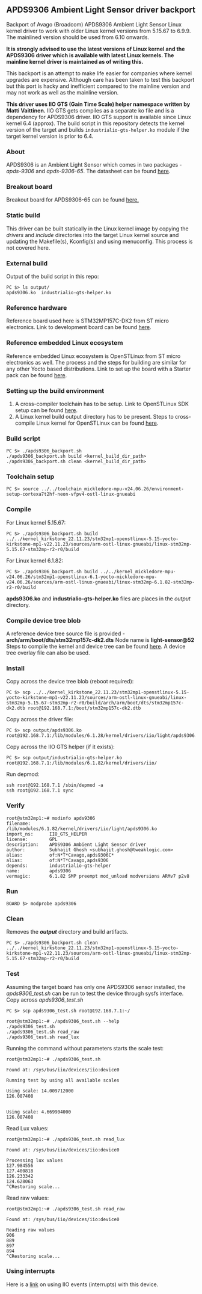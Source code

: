 ## APDS9306 Ambient Light Sensor driver backport

Backport of Avago (Broadcom) APDS9306 Ambient Light Sensor Linux kernel driver to work with older Linux kernel versions from 5.15.67 to 6.9.9. The mainlined version should be used from 6.10 onwards. 

__It is strongly advised to use the latest versions of Linux kernel and the APDS9306 driver which is available with latest Linux kernels. The mainline kernel driver is maintained as of writing this.__

This backport is an attempt to make life easier for companies where kernel upgrades are expensive.
Although care has been taken to test this backport but this port is hacky and inefficient compared to the mainline version and may not work as well as the mainline version.

__This driver uses IIO GTS (Gain Time Scale) helper namespace written by Matti Vaittinen.__ 
IIO GTS gets compiles as a separate ko file and is a dependency for APDS9306 driver.
IIO GTS support is available since Linux kernel 6.4 (approx). The build script in this repository detects the kernel version of the target and builds `industrialio-gts-helper.ko` module if the target kernel version is prior to 6.4.

### About
APDS9306 is an Ambient Light Sensor which comes in two packages - *apds-9306* and *apds-9306-65*.
The datasheet can be found [here](https://docs.broadcom.com/docs/AV02-4755EN).

### Breakout board
Breakout board for APDS9306-65 can be found [here.](https://github.com/tweaklogic/apds9306-65_breakout-board)

### Static build
This driver can be built statically in the Linux kernel image by copying the *drivers* and *include* directories into the target Linux kernel source and updating the Makefile(s), Kconfig(s) and using menuconfig. This process is not covered here.

### External build
Output of the build script in this repo:
```
PC $> ls output/
apds9306.ko  industrialio-gts-helper.ko
```

### Reference hardware
Reference board used here is STM32MP157C-DK2 from ST micro electronics.
Link to development board can be found [here](https://www.st.com/en/evaluation-tools/stm32mp157c-dk2.html).


### Reference embedded Linux ecosystem
Reference embedded Linux ecosystem is OpenSTLinux from ST micro electronics as well.
The process and the steps for building are similar for any other Yocto based distributions.
Link to set up the board with a Starter pack can be found [here](https://wiki.st.com/stm32mpu/wiki/Getting_started/STM32MP1_boards/STM32MP157x-DK2/Let%27s_start/Populate_the_target_and_boot_the_image).

### Setting up the build environment
1. A cross-compiler toolchain has to be setup.
   Link to OpenSTLinux SDK setup can be found [here](https://wiki.st.com/stm32mpu/wiki/Getting_started/STM32MP1_boards/STM32MP157x-DK2/Develop_on_Arm%C2%AE_Cortex%C2%AE-A7/Install_the_SDK).
2. A Linux kernel build output directory has to be present.
   Steps to cross-compile Linux kernel for OpenSTLinux can be found [here](https://wiki.st.com/stm32mpu/wiki/Getting_started/STM32MP1_boards/STM32MP157x-DK2/Develop_on_Arm%C2%AE_Cortex%C2%AE-A7/Modify,_rebuild_and_reload_the_Linux%C2%AE_kernel).

### Build script
```
PC $> ./apds9306_backport.sh
./apds9306_backport.sh build <kernel_build_dir_path>
./apds9306_backport.sh clean <kernel_build_dir_path>
```

### Toolchain setup
```
PC $> source ../../toolchain_mickledore-mpu-v24.06.26/environment-setup-cortexa7t2hf-neon-vfpv4-ostl-linux-gnueabi
```

### Compile
For Linux kernel 5.15.67:
```
PC $> ./apds9306_backport.sh build ../../kernel_kirkstone_22.11.23/stm32mp1-openstlinux-5.15-yocto-kirkstone-mp1-v22.11.23/sources/arm-ostl-linux-gnueabi/linux-stm32mp-5.15.67-stm32mp-r2-r0/build
```
For Linux kernel 6.1.82:
```
PC $> ./apds9306_backport.sh build ../../kernel_mickledore-mpu-v24.06.26/stm32mp1-openstlinux-6.1-yocto-mickledore-mpu-v24.06.26/sources/arm-ostl-linux-gnueabi/linux-stm32mp-6.1.82-stm32mp-r2-r0/build
```
**apds9306.ko**  and **industrialio-gts-helper.ko** files are places in the *output* directory.

### Compile device tree blob
A reference device tree source file is provided - **arch/arm/boot/dts/stm32mp157c-dk2.dts**
Node name is **light-sensor@52**
Steps to compile the kernel and device tree can be found [here](https://wiki.st.com/stm32mpu/wiki/Getting_started/STM32MP1_boards/STM32MP157x-DK2/Develop_on_Arm%C2%AE_Cortex%C2%AE-A7/Modify,_rebuild_and_reload_the_Linux%C2%AE_kernel).
A device tree overlay file can also be used.

### Install
Copy across the device tree blob (reboot required):

```
PC $> scp ../../kernel_kirkstone_22.11.23/stm32mp1-openstlinux-5.15-yocto-kirkstone-mp1-v22.11.23/sources/arm-ostl-linux-gnueabi/linux-stm32mp-5.15.67-stm32mp-r2-r0/build/arch/arm/boot/dts/stm32mp157c-dk2.dtb root@192.168.7.1:/boot/stm32mp157c-dk2.dtb
```
Copy across the driver file:
```
PC $> scp output/apds9306.ko root@192.168.7.1:/lib/modules/6.1.28/kernel/drivers/iio/light/apds9306.ko
```
Copy across the IIO GTS helper (if it exists):
```
PC $> scp output/industrialio-gts-helper.ko root@192.168.7.1:/lib/modules/6.1.82/kernel/drivers/iio/
```
Run depmod:
```
ssh root@192.168.7.1 /sbin/depmod -a
ssh root@192.168.7.1 sync
```

### Verify
```
root@stm32mp1:~# modinfo apds9306
filename:       /lib/modules/6.1.82/kernel/drivers/iio/light/apds9306.ko
import_ns:      IIO_GTS_HELPER
license:        GPL
description:    APDS9306 Ambient Light Sensor driver
author:         Subhajit Ghosh <subhajit.ghosh@tweaklogic.com>
alias:          of:N*T*Cavago,apds9306C*
alias:          of:N*T*Cavago,apds9306
depends:        industrialio-gts-helper
name:           apds9306
vermagic:       6.1.82 SMP preempt mod_unload modversions ARMv7 p2v8 
```

### Run
```
BOARD $> modprobe apds9306
```

### Clean
Removes the ***output*** directory and build artifacts.
```
PC $> ./apds9306_backport.sh clean ../../kernel_kirkstone_22.11.23/stm32mp1-openstlinux-5.15-yocto-kirkstone-mp1-v22.11.23/sources/arm-ostl-linux-gnueabi/linux-stm32mp-5.15.67-stm32mp-r2-r0/build
```

### Test
Assuming the target board has only one APDS9306 sensor installed, the *apds9306_test.sh* can be run to test the device through sysfs interface.
Copy across *apds9306_test.sh*
```
PC $> scp apds9306_test.sh root@192.168.7.1:~/
```
```
root@stm32mp1:~# ./apds9306_test.sh --help
./apds9306_test.sh
./apds9306_test.sh read_raw
./apds9306_test.sh read_lux
```
Running the command without parameters starts the scale test:
```
root@stm32mp1:~# ./apds9306_test.sh

Found at: /sys/bus/iio/devices/iio:device0

Running test by using all available scales

Using scale: 14.009712000
126.087408


Using scale: 4.669904000
126.087408
```
Read Lux values:
```
root@stm32mp1:~# ./apds9306_test.sh read_lux

Found at: /sys/bus/iio/devices/iio:device0

Processing lux values
127.984556
127.400818
126.233342
124.628063
^CRestoring scale...
```
Read raw values:
```
root@stm32mp1:~# ./apds9306_test.sh read_raw

Found at: /sys/bus/iio/devices/iio:device0

Reading raw values
906
889
897
894
^CRestoring scale...
```

### Using interrupts
Here is a [link](https://www.tweaklogic.com/using-ambient-light-sensor-interrupts-in-linux/) on using IIO events (interrupts) with this device.
